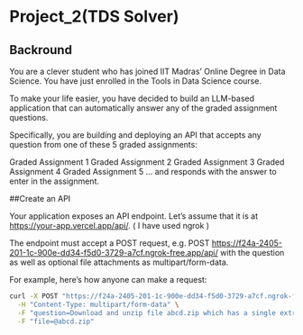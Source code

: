 # Project_2(TDS Solver)
## Backround
You are a clever student who has joined IIT Madras’ Online Degree in Data Science. You have just enrolled in the Tools in Data Science course.

To make your life easier, you have decided to build an LLM-based application that can automatically answer any of the graded assignment questions.

Specifically, you are building and deploying an API that accepts any question from one of these 5 graded assignments:

Graded Assignment 1
Graded Assignment 2
Graded Assignment 3
Graded Assignment 4
Graded Assignment 5
… and responds with the answer to enter in the assignment.

##Create an API

Your application exposes an API endpoint. Let’s assume that it is at https://your-app.vercel.app/api/. ( I have used ngrok )

The endpoint must accept a POST request, e.g. POST https://f24a-2405-201-1c-900e-dd34-f5d0-3729-a7cf.ngrok-free.app/api/ with the question as well as optional file attachments as multipart/form-data.

For example, here’s how anyone can make a request:

```bash
curl -X POST "https://f24a-2405-201-1c-900e-dd34-f5d0-3729-a7cf.ngrok-free.app/api/" \
  -H "Content-Type: multipart/form-data" \
  -F "question=Download and unzip file abcd.zip which has a single extract.csv file inside. What is the value in the "answer" column of the CSV file?" \
  -F "file=@abcd.zip"

